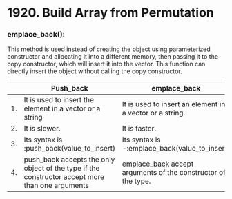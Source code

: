 # 1920. Build Array from Permutation
### emplace_back():
This method is used instead of creating the object using parameterized constructor and allocating it into a different memory, then passing it to the copy constructor, which will insert it into the vector. This function can directly insert the object without calling the copy constructor. 


| |Push_back	|emplace_back
|-|-------------|------------
|1.	|It is used to insert the element in a vector or a string	|It is used to insert an element in a vector or a string.
|2.	|It is slower.	|It is faster.
|3.	|Its syntax is :push_back(value_to_insert) |Its syntax is -:emplace_back(value_to_insert)
|4.	|push_back accepts the only object of the type if the constructor accept more than one arguments |emplace_back accept arguments of the constructor of the type.
